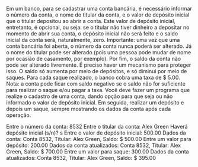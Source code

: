  Em um banco, para se cadastrar uma conta bancária, é necessário informar o número da conta, o nome do 
titular da conta, e o valor de depósito inicial que o titular depositou ao abrir a conta. Este valor de depósito 
inicial, entretanto, é opcional, ou seja: se o titular não tiver dinheiro a depositar no momento de abrir sua 
conta, o depósito inicial não será feito e o saldo inicial da conta será, naturalmente, zero.
 Importante: uma vez que uma conta bancária foi aberta, o número da conta nunca poderá ser alterado. Já 
o nome do titular pode ser alterado (pois uma pessoa pode mudar de nome por ocasião de casamento, por 
exemplo). 
Por fim, o saldo da conta não pode ser alterado livremente. É preciso haver um mecanismo para proteger 
isso. O saldo só aumenta por meio de depósitos, e só diminui por meio de saques. Para cada saque 
realizado, o banco cobra uma taxa de $ 5.00. Nota: a conta pode ficar com saldo negativo se o saldo não for 
suficiente para realizar o saque e/ou pagar a taxa.
 Você deve fazer um programa que realize o cadastro de uma conta, dando opção para que seja ou não 
informado o valor de depósito inicial. Em seguida, realizar um depósito e depois um saque, sempre 
mostrando os dados da conta após cada operação.

 Entre o número da conta: 8532
 Entre o titular da conta: Alex Green
 Haverá depósito inicial (s/n)? s
 Entre o valor de depósito inicial: 500.00
 Dados da conta:
 Conta 8532, Titular: Alex Green, Saldo: $ 500.00
 Entre um valor para depósito: 200.00
 Dados da conta atualizados:
 Conta 8532, Titular: Alex Green, Saldo: $ 700.00
 Entre um valor para saque: 300.00
 Dados da conta atualizados:
 Conta 8532, Titular: Alex Green, Saldo: $ 395.00
